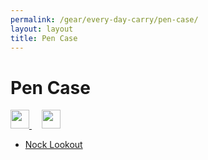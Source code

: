 ```yaml
---
permalink: /gear/every-day-carry/pen-case/
layout: layout
title: Pen Case
---
```


<div class="center">

   <h1>Pen Case</h1>
   
   <a href="https://github.com/StevenTammen/steventammen.github.io/edit/master/pages/gear/every-day-carry/pen-case.md" target="_blank">
     <img src="https://steventammen.github.io/assets/images/GitHub.png" height="30" width="30">
   </a> &nbsp; &nbsp;
   
   <a href="http://prose.io/#StevenTammen/steventammen.github.io/edit/master/pages/gear/every-day-carry/pen-case.md" target="_blank">
     <img src="https://steventammen.github.io/assets/images/Prose.png" height="30" width="30">
   </a>
   
</div>

- [Nock Lookout](http://nockco.com/cases/lookout)
